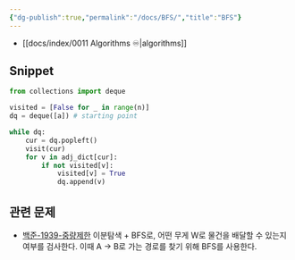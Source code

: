 ```yaml
---
{"dg-publish":true,"permalink":"/docs/BFS/","title":"BFS"}
---
```


- [[docs/index/0011 Algorithms ♾️\|algorithms]]

## Snippet

```python
from collections import deque

visited = [False for _ in range(n)]
dq = deque([a]) # starting point

while dq:
	cur = dq.popleft()
	visit(cur)
	for v in adj_dict[cur]:
		if not visited[v]:
			visited[v] = True
			dq.append(v)
```

## 관련 문제

- [백준-1939-중량제한](https://boj.kr/1939) 이분탐색 + BFS로, 어떤 무게 W로 물건을 배달할 수 있는지 여부를 검사한다. 이때 A -> B로 가는 경로를 찾기 위해 BFS를 사용한다.

